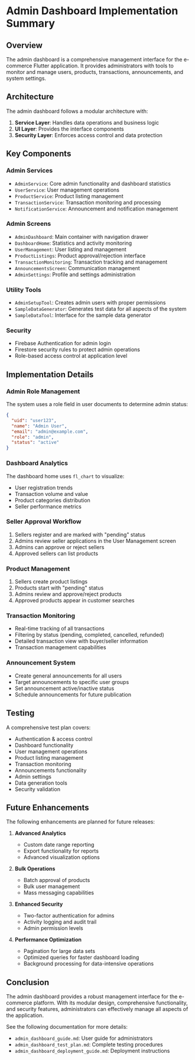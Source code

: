 # Admin Dashboard Implementation Summary

## Overview
The admin dashboard is a comprehensive management interface for the e-commerce Flutter application. It provides administrators with tools to monitor and manage users, products, transactions, announcements, and system settings.

## Architecture

The admin dashboard follows a modular architecture with:

1. **Service Layer**: Handles data operations and business logic
2. **UI Layer**: Provides the interface components
3. **Security Layer**: Enforces access control and data protection

## Key Components

### Admin Services
- `AdminService`: Core admin functionality and dashboard statistics
- `UserService`: User management operations
- `ProductService`: Product listing management
- `TransactionService`: Transaction monitoring and processing
- `NotificationService`: Announcement and notification management

### Admin Screens
- `AdminDashboard`: Main container with navigation drawer
- `DashboardHome`: Statistics and activity monitoring
- `UserManagement`: User listing and management 
- `ProductListings`: Product approval/rejection interface
- `TransactionMonitoring`: Transaction tracking and management
- `AnnouncementsScreen`: Communication management
- `AdminSettings`: Profile and settings administration

### Utility Tools
- `AdminSetupTool`: Creates admin users with proper permissions
- `SampleDataGenerator`: Generates test data for all aspects of the system
- `SampleDataTool`: Interface for the sample data generator

### Security
- Firebase Authentication for admin login
- Firestore security rules to protect admin operations
- Role-based access control at application level

## Implementation Details

### Admin Role Management
The system uses a role field in user documents to determine admin status:

```json
{
  "uid": "user123",
  "name": "Admin User",
  "email": "admin@example.com",
  "role": "admin",
  "status": "active"
}
```

### Dashboard Analytics
The dashboard home uses `fl_chart` to visualize:
- User registration trends
- Transaction volume and value
- Product categories distribution
- Seller performance metrics

### Seller Approval Workflow
1. Sellers register and are marked with "pending" status
2. Admins review seller applications in the User Management screen
3. Admins can approve or reject sellers
4. Approved sellers can list products

### Product Management
1. Sellers create product listings
2. Products start with "pending" status
3. Admins review and approve/reject products
4. Approved products appear in customer searches

### Transaction Monitoring
- Real-time tracking of all transactions
- Filtering by status (pending, completed, cancelled, refunded)
- Detailed transaction view with buyer/seller information
- Transaction management capabilities

### Announcement System
- Create general announcements for all users
- Target announcements to specific user groups
- Set announcement active/inactive status
- Schedule announcements for future publication

## Testing

A comprehensive test plan covers:
- Authentication & access control
- Dashboard functionality
- User management operations
- Product listing management
- Transaction monitoring
- Announcements functionality
- Admin settings
- Data generation tools
- Security validation

## Future Enhancements

The following enhancements are planned for future releases:

1. **Advanced Analytics**
   - Custom date range reporting
   - Export functionality for reports
   - Advanced visualization options

2. **Bulk Operations**
   - Batch approval of products
   - Bulk user management
   - Mass messaging capabilities

3. **Enhanced Security**
   - Two-factor authentication for admins
   - Activity logging and audit trail
   - Admin permission levels

4. **Performance Optimization**
   - Pagination for large data sets
   - Optimized queries for faster dashboard loading
   - Background processing for data-intensive operations

## Conclusion

The admin dashboard provides a robust management interface for the e-commerce platform. With its modular design, comprehensive functionality, and security features, administrators can effectively manage all aspects of the application.

See the following documentation for more details:
- `admin_dashboard_guide.md`: User guide for administrators
- `admin_dashboard_test_plan.md`: Complete testing procedures
- `admin_dashboard_deployment_guide.md`: Deployment instructions
